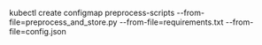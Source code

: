kubectl create configmap preprocess-scripts --from-file=preprocess_and_store.py --from-file=requirements.txt --from-file=config.json
